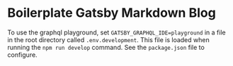 # Boilerplate Gatsby Markdown Blog

To use the graphql playground, set `GATSBY_GRAPHQL_IDE=playground` in a file in the root directory called `.env.development`. This file is loaded when running the `npm run develop` command. See the `package.json` file to configure.
